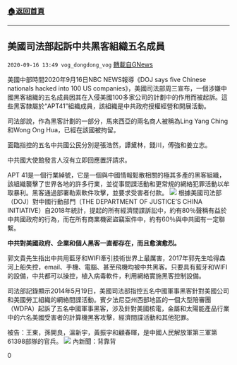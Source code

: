 ###  [:house:返回首頁](https://github.com/ourhimalayas/txt)
---

## 美國司法部起訴中共黑客組織五名成員
`2020-09-16 13:49 vog_dongdong_vog` [轉載自GNews](https://gnews.org/zh-hant/361735/)

美國中部時間2020年9月16日NBC NEWS報導《DOJ says five Chinese nationals hacked into 100 US companies》，美國司法部周三宣布，一個涉嫌中國黑客組織的五名成員因其在入侵美國100多家公司的計劃中的作用而被起訴。這些黑客隸屬於“APT41”組織成員，該組織是中共政府授權經營和開展活動。

司法部說，作為黑客計劃的一部分，馬來西亞的兩名商人被稱為Ling Yang Ching和Wong Ong Hua，已經在該國被拘留。

面臨指控的五名中共國公民分別是張浩然，譚黛林，錢川，傅強和姜立志。

中共國大使館發言人沒有立即回應置評請求。

APT 41是一個行業綽號，它是一個與中國情報鬆散相關的極其多產的黑客組織，該組織襲擊了世界各地的許多行業，並從事間諜活動和更常規的網絡犯罪活動以牟取暴利。黑客通過部署勒索軟件攻擊，並要求受害者付款。
![](https://s3.amazonaws.com/gnews-media-offload/wp-content/uploads/2020/09/16134401/13-1.jpg)
根據美國司法部（DOJ）對中國行動部門（THE DEPARTMENT OF JUSTICE’S CHINA INITIATIVE）自2018年統計，提起的所有經濟間諜訴訟中，約有80％聲稱有益於中共國政府的行為，而在所有商業機密盜竊案件中，約有60％與中共國有一定聯繫。

**中共對美國政府、企業和個人黑客一直都存在，而且愈演愈烈。**

郭文貴先生指出中共用藍牙和WIFI牽引技術世界上最厲害，2017年郭先生哈得森河上船失控，email、手機、電腦、甚至飛機均被中共黑客。只要具有藍牙和WIFI的設備，中共都可以操控，植入病毒軟件，利用網絡實施黑客控制設備。

司法部記錄顯示2014年5月19日，美國司法部指控五名中國軍事黑客針對美國公司和美國勞工組織的網絡間諜活動。賓夕法尼亞州西部地區的一個大型陪審團（WDPA）起訴了五名中國軍事黑客，涉及針對美國核電，金屬和太陽能產品行業中的六名美國受害者的計算機黑客攻擊，經濟間諜活動和其他犯罪。

被告：王東，孫開良，溫新宇，黃振宇和顧春暉，是中國人民解放軍第三軍第61398部隊的官兵。
![](https://s3.amazonaws.com/gnews-media-offload/wp-content/uploads/2020/09/16133314/1-12-1.jpg)
內新聞：背靠背

0
